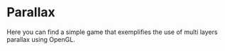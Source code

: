 # Parallax 
Here you can find a simple game that exemplifies the use of multi layers parallax using OpenGL. 

